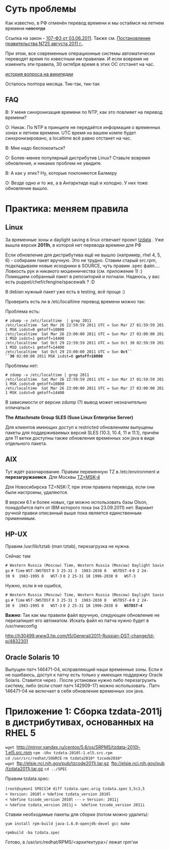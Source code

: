 # Суть проблемы

Как известно, в РФ отменён перевод времени и мы остаёмся на летнем
времени ~~навсегда~~

Ссылка на закон - [107-ФЗ
от 03.06.2011](http://www.rg.ru/2011/06/06/vremya-dok.html). Также см.
[Постановление правительства N725 августа 2011
г.](http://www.rg.ru/2011/09/06/chas-zona-dok.html).

При этом, все современные операционные системы автоматически переводят
время по известным им правилам. И если вовремя не изменить эти
правила, 30 октября время в этих ОС отстанет на час.

[история вопроса на
википедии](http://ru.wikipedia.org/wiki/%D0%9B%D0%B5%D1%82%D0%BD%D0%B5%D0%B5_%D0%B2%D1%80%D0%B5%D0%BC%D1%8F#.D0.92_.D0.A0.D0.BE.D1.81.D1.81.D0.B8.D0.B8)

Осталось полтора месяца. Тик-так, тик-так

## FAQ

В: У меня синхронизация времени по NTP, как это повлияет на перевод
времени?

О: Никак. По NTP в принципе не передаётся информация о временных зонах и
летнем времени. UTC время на вашем компе будет синхронизировано, а
localtime всё равно отстанет на час.

В: Мне надо беспокоиться?

О: Более-менее популярный дистрибутив Linux? Ставьте вовремя обновления,
и никаких проблем не увидите.

В: А как у этих? Ну, которые поклоняются Балмеру

О: Везде одно и то же, а в Антарктиде ещё и холодно. У них тоже
обновление вышло.

# Практика: меняем правила

## Linux

За временные зоны и daylight saving в linux отвечает проект
[tzdata](ftp://elsie.nci.nih.gov/pub/) . Уже вышла версия **2011h**, в
которой нет перевода времени для РФ

Если обновление для дистрибутива ещё не вышло (например, rhel 4, 5, 6) -
собираем пакет вручную. Это не трудно. Ставим старый src.rpm,
подкладываем новые исходники в SOURCE, чуть правим .spec
файл.... Ловкость рук и никакого мошенничества (см. приложение 1) :)
Помещаем собранный пакет в репозиторий и погнали. Надеюсь, у вас есть
puppet/chef/cfengine/spacewalk ? :D

В debian нужный пакет уже есть в testing, всё проще :)

Проверить есть ли в /etc/localtime перевод времени можно так:

Проблема есть:

`# zdump -v /etc/localtime  | grep 2011`
`/etc/localtime  Sat Mar 26 22:59:59 2011 UTC = Sun Mar 27 01:59:59 2011 MSK isdst=0 gmtoff=10800`
`/etc/localtime  Sat Mar 26 23:00:00 2011 UTC = Sun Mar 27 03:00:00 2011 MSD isdst=1 gmtoff=14400`
`/etc/localtime  Sat Oct 29 22:59:59 2011 UTC = Sun Oct 30 02:59:59 2011 MSD isdst=1 gmtoff=14400`
`/etc/localtime  Sat Oct 29 23:00:00 2011 UTC = Sun `**`Oct``
 ``30`**` 02:00:00 2011 MSK isdst=0 `**`gmtoff=10800`**

Проблемы нет:

`# zdump -v /etc/localtime | grep 2011`
`/etc/localtime  Sat Mar 26 22:59:59 2011 UTC = Sun Mar 27 01:59:59 2011 MSK isdst=0 gmtoff=10800`
`/etc/localtime  Sat Mar 26 23:00:00 2011 UTC = Sun Mar 27 03:00:00 2011 MSK isdst=0 gmtoff=14400`

В зависимости от версии zdump (?) вывод может незначительно отличаться

**The Attachmate Group SLES (Suse Linux Enterprise Server)**

Для клиентов имеющих доступ к restricted обновлениям выпущены пакеты для
поддерживаемых версий SLES (10.3, 10.4, 11 и 11.1), причём для 11 ветки
доступны также обновления временных зон java в виде отдельного пакета.

## AIX

Тут ждёт разочарование. Правим переменную TZ в /etc/environment и
**перезагружаемся**. Для Москвы
[TZ=MSK-4](http://www.aixportal.ru/index.php?option=com_content&view=article&id=57:---tz---&catid=79&Itemid=147#comment-106)

Для Новосибирска TZ=NSK-7, при этом правила перевода, если они были
настроены, удаляются.

В версии 6.1 и более новых, где можно использовать базы Olson,
понадобится патч от IBM которого пока (на 23.09.2011) нет.
Вариант ручной правки описанный выше пока является единственным
применимым.

## HP-UX

Правим /usr/lib/tztab (man tztab), перезагрузка не нужна.

Сейчас там

`# Western Russia (Moscow) Time, Western Russia (Moscow) Daylight Savings`
`# Time`
`WST-3WSTDST`
`0 3 25-31 3  1983-2038 0   WSTDST-4`
`0 2 24-30 9  1983-1995 0   WST-3`
`0 2 25-31 10 1996-2038 0   WST-3 `

Нужно, если я не ошибся,

`# Western Russia (Moscow) Time, Western Russia (Moscow) Daylight Savings`
`# Time`
`WST-3WSTDST`
`0 3 25-31 3  1983-2038 0   WSTDST-4`
`0 2 24-30 9  1983-1995 0   WST-3`
`0 2 25-31 10 1996-2038 0   `**`WSTDST-4`**

**Важно**: Так как мы правили файл вручную, следующее обновление не
перезапишет его автоматом. Искать файл из патча нужно будет в
/usr/newconfig﻿

<http://h30499.www3.hp.com/t5/General/2011-Russian-DST-change/td-p/4832301>

## Oracle Solaris 10

Выпущен патч 146471-04, исправляющий наши временные зоны. Если я не
ошибаюсь, доступ к патчу есть только у имеющих поддержку Oracle
Solaris. Ставится через <patchadd>. После установки нужно либо
перезагрузить систему, либо (если стоит патч 142909-17) можно
использовать <tzreload>. Патч 146471-04 не включает в себя обновление
временных зон java.

# Приложение 1: Сборка tzdata-2011j в дистрибутивах, основанных на RHEL 5

`wget `<http://mirror.yandex.ru/centos/5.6/os/SRPMS/tzdata-2010l-1.el5.src.rpm>
`rpm -Uhv tzdata-2010l-1.el5.src.rpm`
`cd /usr/src/redhat/SOURCE`
`rm tzdata2010* tzcode2010*`
`wget `<ftp://elsie.nci.nih.gov/pub/tzcode2011i.tar.gz>` `<ftp://elsie.nci.nih.gov/pub/tzdata2011j.tar.gz>
`cd ../SPEC`

Правим tzdata.spec:

`[root@xymon1 SPECS]# diff tzdata.spec.orig tzdata.spec`
`3,5c3,5`
`< Version: 2010l`
`< %define tzdata_version 2010l`
`< %define tzcode_version 2010l`
`---`
`> Version: 2011j`
`> %define tzdata_version 2011j`
`>  %define tzcode_version 2011i`

Ставим необходимые пакеты для сборки (потом можно удалить):

`yum install rpm-build java-1.6.0-openjdk-devel gcc make`

`rpmbuild -ba tzdata.spec`

Готово, в /usr/src/redhat/RPMS/<архитектура>/ лежат rpm'ки